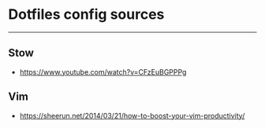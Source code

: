 # Dotfiles config sources
----

## Stow
- https://www.youtube.com/watch?v=CFzEuBGPPPg


## Vim
- https://sheerun.net/2014/03/21/how-to-boost-your-vim-productivity/
